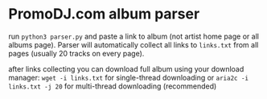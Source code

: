 # PromoDJ.com album parser

run `python3 parser.py` and paste a link to album (not artist home page or all albums page). Parser will automatically collect all links to `links.txt` from all pages (usually 20 tracks on every page). 

after links collecting you can download full album using your download manager: `wget -i links.txt` for single-thread downloading or `aria2c -i links.txt -j 20` for multi-thread downloading (recommended)
